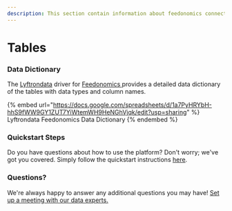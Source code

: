 ```yaml
---
description: This section contain information about feedonomics connector tables information
---
```


# Tables

### Data Dictionary

The [Lyftrondata](https://www.lyftrondata.com/) driver for [Feedonomics](https://www.lyftrondata.com/integration/feedonomics/)[ ](https://www.lyftrondata.com/integration/feedonomics/)provides a detailed data dictionary of the tables with data types and column names.

{% embed url="https://docs.google.com/spreadsheets/d/1a7PyHRYbH-hhS9fWW9GY1ZUT7YiWtemWH9HeNGhVjqk/edit?usp=sharing" %}
Lyftrondata Feedonomics Data Dictionary
{% endembed %}

### Quickstart Steps

Do you have questions about how to use the platform? Don't worry; we've got you covered. Simply follow the quickstart instructions [here](../../../../quickstart-steps.md).

### Questions? <a href="#questions" id="questions"></a>

We're always happy to answer any additional questions you may have! [Set up a meeting with our data experts.](https://www.lyftrondata.com/book-a-meeting/)

